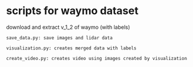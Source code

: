 # scripts for waymo dataset

download and extract v_1_2 of waymo (with labels)

``
save_data.py: save images and lidar data
``

``
visualization.py: creates merged data with labels
``

``
create_video.py: creates video using images created by visualization
``
